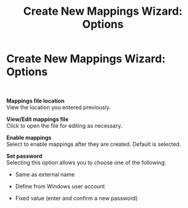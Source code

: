 ﻿---
title: 'Create New Mappings Wizard: Options'
TOCTitle: 'Create New Mappings Wizard: Options'
ms:assetid: 53e55fd9-06c5-45f0-9210-a7298bd58728
ms:mtpsurl: https://msdn.microsoft.com/en-us/library/Bb727867(v=BTS.80)
ms:contentKeyID: 51528081
ms.date: 08/30/2017
mtps_version: v=BTS.80
f1_keywords:
- bts10.esso.mapwiz.wizard.options
---

# Create New Mappings Wizard: Options

 

**Mappings file location**  
View the location you entered previously.

**View/Edit mappings file**  
Click to open the file for editing as necessary.

**Enable mappings**  
Select to enable mappings after they are created. Default is selected.

**Set password**  
Selecting this option allows you to choose one of the following:

  - Same as external name

  - Define from Windows user account

  - Fixed value (enter and confirm a new password)

